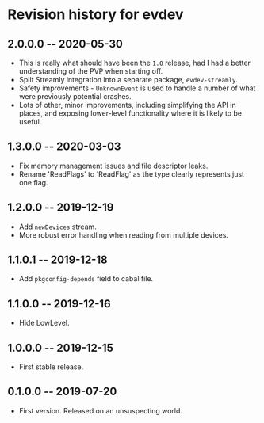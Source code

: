 # Revision history for evdev

## 2.0.0.0 -- 2020-05-30
* This is really what should have been the `1.0` release, had I had a better understanding of the PVP when starting off.
* Split Streamly integration into a separate package, `evdev-streamly`.
* Safety improvements - `UnknownEvent` is used to handle a number of what were previously potential crashes.
* Lots of other, minor improvements, including simplifying the API in places, and exposing lower-level functionality where it is likely to be useful.

## 1.3.0.0 -- 2020-03-03
* Fix memory management issues and file descriptor leaks.
* Rename 'ReadFlags' to 'ReadFlag' as the type clearly represents just one flag.

## 1.2.0.0 -- 2019-12-19
* Add `newDevices` stream.
* More robust error handling when reading from multiple devices.

## 1.1.0.1 -- 2019-12-18
* Add `pkgconfig-depends` field to cabal file.

## 1.1.0.0 -- 2019-12-16
* Hide LowLevel.

## 1.0.0.0 -- 2019-12-15
* First stable release.

## 0.1.0.0 -- 2019-07-20
* First version. Released on an unsuspecting world.
